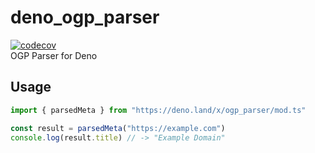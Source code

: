 # deno_ogp_parser
[![codecov](https://codecov.io/gh/rwl-dev/deno_ogp_parser/graph/badge.svg?token=3WI5ALOM33)](https://codecov.io/gh/rwl-dev/deno_ogp_parser)  
OGP Parser for Deno

## Usage
```typescript
import { parsedMeta } from "https://deno.land/x/ogp_parser/mod.ts"

const result = parsedMeta("https://example.com")
console.log(result.title) // -> "Example Domain"
```
